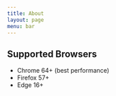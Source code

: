 ```yaml
---
title: About
layout: page
menu: bar
---
```


Supported Browsers
------------------

 * Chrome 64+ (best performance)
 * Firefox 57+
 * Edge 16+

